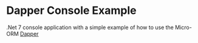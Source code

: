 # Dapper Console Example
.Net 7 console application with a simple example of how to use the Micro-ORM [Dapper](https://github.com/DapperLib/Dapper)
